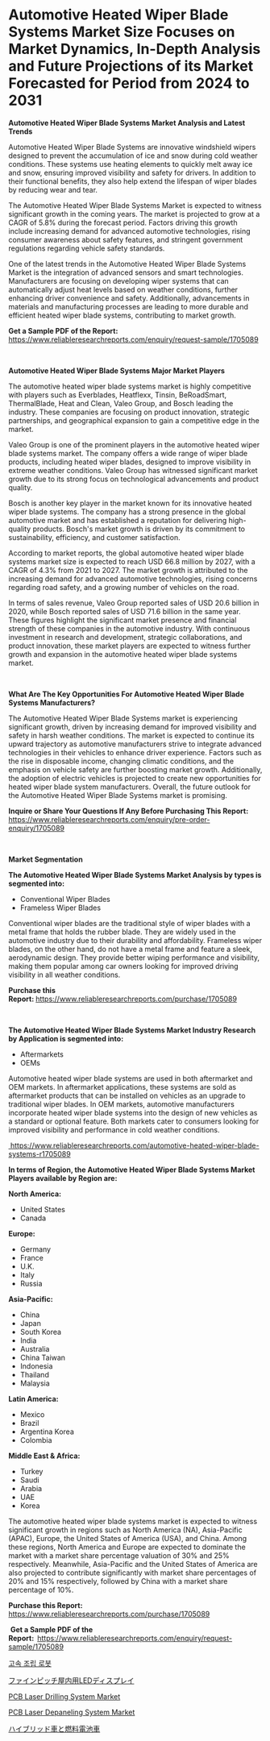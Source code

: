 <p><h1>Automotive Heated Wiper Blade Systems Market Size Focuses on Market Dynamics, In-Depth Analysis and Future Projections of its Market Forecasted for Period from 2024 to 2031</h1></p><p><strong>Automotive Heated Wiper Blade Systems Market Analysis and Latest Trends</strong></p>
<p><p>Automotive Heated Wiper Blade Systems are innovative windshield wipers designed to prevent the accumulation of ice and snow during cold weather conditions. These systems use heating elements to quickly melt away ice and snow, ensuring improved visibility and safety for drivers. In addition to their functional benefits, they also help extend the lifespan of wiper blades by reducing wear and tear.</p><p>The Automotive Heated Wiper Blade Systems Market is expected to witness significant growth in the coming years. The market is projected to grow at a CAGR of 5.8% during the forecast period. Factors driving this growth include increasing demand for advanced automotive technologies, rising consumer awareness about safety features, and stringent government regulations regarding vehicle safety standards.</p><p>One of the latest trends in the Automotive Heated Wiper Blade Systems Market is the integration of advanced sensors and smart technologies. Manufacturers are focusing on developing wiper systems that can automatically adjust heat levels based on weather conditions, further enhancing driver convenience and safety. Additionally, advancements in materials and manufacturing processes are leading to more durable and efficient heated wiper blade systems, contributing to market growth.</p></p>
<p><strong>Get a Sample PDF of the Report:&nbsp;</strong> <a href="https://www.reliableresearchreports.com/enquiry/request-sample/1705089">https://www.reliableresearchreports.com/enquiry/request-sample/1705089</a></p>
<p>&nbsp;</p>
<p><strong>Automotive Heated Wiper Blade Systems Major Market Players</strong></p>
<p><p>The automotive heated wiper blade systems market is highly competitive with players such as Everblades, Heatflexx, Tinsin, BeRoadSmart, ThermalBlade, Heat and Clean, Valeo Group, and Bosch leading the industry. These companies are focusing on product innovation, strategic partnerships, and geographical expansion to gain a competitive edge in the market.</p><p>Valeo Group is one of the prominent players in the automotive heated wiper blade systems market. The company offers a wide range of wiper blade products, including heated wiper blades, designed to improve visibility in extreme weather conditions. Valeo Group has witnessed significant market growth due to its strong focus on technological advancements and product quality.</p><p>Bosch is another key player in the market known for its innovative heated wiper blade systems. The company has a strong presence in the global automotive market and has established a reputation for delivering high-quality products. Bosch's market growth is driven by its commitment to sustainability, efficiency, and customer satisfaction.</p><p>According to market reports, the global automotive heated wiper blade systems market size is expected to reach USD 66.8 million by 2027, with a CAGR of 4.3% from 2021 to 2027. The market growth is attributed to the increasing demand for advanced automotive technologies, rising concerns regarding road safety, and a growing number of vehicles on the road.</p><p>In terms of sales revenue, Valeo Group reported sales of USD 20.6 billion in 2020, while Bosch reported sales of USD 71.6 billion in the same year. These figures highlight the significant market presence and financial strength of these companies in the automotive industry. With continuous investment in research and development, strategic collaborations, and product innovation, these market players are expected to witness further growth and expansion in the automotive heated wiper blade systems market.</p></p>
<p>&nbsp;</p>
<p><strong>What Are The Key Opportunities For Automotive Heated Wiper Blade Systems Manufacturers?</strong></p>
<p><p>The Automotive Heated Wiper Blade Systems market is experiencing significant growth, driven by increasing demand for improved visibility and safety in harsh weather conditions. The market is expected to continue its upward trajectory as automotive manufacturers strive to integrate advanced technologies in their vehicles to enhance driver experience. Factors such as the rise in disposable income, changing climatic conditions, and the emphasis on vehicle safety are further boosting market growth. Additionally, the adoption of electric vehicles is projected to create new opportunities for heated wiper blade system manufacturers. Overall, the future outlook for the Automotive Heated Wiper Blade Systems market is promising.</p></p>
<p><strong>Inquire or Share Your Questions If Any Before Purchasing This Report:</strong> <a href="https://www.reliableresearchreports.com/enquiry/pre-order-enquiry/1705089">https://www.reliableresearchreports.com/enquiry/pre-order-enquiry/1705089</a></p>
<p>&nbsp;</p>
<p><strong>Market Segmentation</strong></p>
<p><strong>The Automotive Heated Wiper Blade Systems Market Analysis by types is segmented into:</strong></p>
<p><ul><li>Conventional Wiper Blades</li><li>Frameless Wiper Blades</li></ul></p>
<p><p>Conventional wiper blades are the traditional style of wiper blades with a metal frame that holds the rubber blade. They are widely used in the automotive industry due to their durability and affordability. Frameless wiper blades, on the other hand, do not have a metal frame and feature a sleek, aerodynamic design. They provide better wiping performance and visibility, making them popular among car owners looking for improved driving visibility in all weather conditions.</p></p>
<p><strong>Purchase this Report:&nbsp;</strong><a href="https://www.reliableresearchreports.com/purchase/1705089">https://www.reliableresearchreports.com/purchase/1705089</a></p>
<p>&nbsp;</p>
<p><strong>The Automotive Heated Wiper Blade Systems Market Industry Research by Application is segmented into:</strong></p>
<p><ul><li>Aftermarkets</li><li>OEMs</li></ul></p>
<p><p>Automotive heated wiper blade systems are used in both aftermarket and OEM markets. In aftermarket applications, these systems are sold as aftermarket products that can be installed on vehicles as an upgrade to traditional wiper blades. In OEM markets, automotive manufacturers incorporate heated wiper blade systems into the design of new vehicles as a standard or optional feature. Both markets cater to consumers looking for improved visibility and performance in cold weather conditions.</p></p>
<p><a href="https://www.reliableresearchreports.com/automotive-heated-wiper-blade-systems-r1705089">&nbsp;https://www.reliableresearchreports.com/automotive-heated-wiper-blade-systems-r1705089</a></p>
<p><strong>In terms of Region, the Automotive Heated Wiper Blade Systems Market Players available by Region are:</strong></p>
<p>
    <p> <strong> North America: </strong>
        <ul>
            <li>United States</li>
            <li>Canada</li>
        </ul>
        </p> 
    <p> <strong> Europe: </strong>
        <ul>
            <li>Germany</li>
            <li>France</li>
            <li>U.K.</li>
            <li>Italy</li>
            <li>Russia</li>
        </ul>
        </p> 
    <p> <strong> Asia-Pacific: </strong>
        <ul>
            <li>China</li>
            <li>Japan</li>
            <li>South Korea</li>
            <li>India</li>
            <li>Australia</li>
            <li>China Taiwan</li>
            <li>Indonesia</li>
            <li>Thailand</li>
            <li>Malaysia</li>
        </ul>
        </p> 
    <p> <strong> Latin America: </strong>
        <ul>
            <li>Mexico</li>
            <li>Brazil</li>
            <li>Argentina Korea</li>
            <li>Colombia</li>
        </ul>
        </p> 
    <p> <strong> Middle East & Africa: </strong>
        <ul>
            <li>Turkey</li>
            <li>Saudi</li>
            <li>Arabia</li>
            <li>UAE</li>
            <li>Korea</li>
        </ul>
    </p>
    </p>
<p><p>The automotive heated wiper blade systems market is expected to witness significant growth in regions such as North America (NA), Asia-Pacific (APAC), Europe, the United States of America (USA), and China. Among these regions, North America and Europe are expected to dominate the market with a market share percentage valuation of 30% and 25% respectively. Meanwhile, Asia-Pacific and the United States of America are also projected to contribute significantly with market share percentages of 20% and 15% respectively, followed by China with a market share percentage of 10%.</p></p>
<p><strong>Purchase this Report: </strong><a href="https://www.reliableresearchreports.com/purchase/1705089">https://www.reliableresearchreports.com/purchase/1705089</a></p>
<p>&nbsp;<strong>Get a Sample PDF of the Report:&nbsp;&nbsp;</strong><a href="https://www.reliableresearchreports.com/enquiry/request-sample/1705089">https://www.reliableresearchreports.com/enquiry/request-sample/1705089</a></p>
<p><strong></strong></p>
<p><p><a href="https://medium.com/@mathieu.rico66/%EA%B3%A0%EC%86%8D-%EC%A1%B0%EB%A6%BD-%EB%A1%9C%EB%B4%87-%EC%8B%9C%EC%9E%A5-%EB%B3%B4%EA%B3%A0%EC%84%9C%EB%8A%94-%EC%9D%B4-%EC%8B%9C%EC%9E%A5%EC%9D%98-%EC%B5%9C%EC%8B%A0-%ED%8A%B8%EB%A0%8C%EB%93%9C%EC%99%80-%EC%84%B1%EC%9E%A5-%EA%B8%B0%ED%9A%8C%EB%A5%BC-%EB%B3%B4%EC%97%AC%EC%A4%8D%EB%8B%88%EB%8B%A4-4be109f0f62d">고속 조립 로봇</a></p><p><a href="https://github.com/EstaSprer20231/Market-Research-Report-List-2/blob/main/7571238123301.md">ファインピッチ屋内用LEDディスプレイ</a></p><p><a href="https://github.com/MaraKoelpin2023/Market-Research-Report-List-1/blob/main/pcb-laser-drilling-system-market.md">PCB Laser Drilling System Market</a></p><p><a href="https://github.com/maudAbbott7/Market-Research-Report-List-1/blob/main/pcb-laser-depaneling-system-market.md">PCB Laser Depaneling System Market</a></p><p><a href="https://medium.com/@stefansmith00/%E3%83%8F%E3%82%A4%E3%83%96%E3%83%AA%E3%83%83%E3%83%89%E8%BB%8A%E3%81%8A%E3%82%88%E3%81%B3%E7%87%83%E6%96%99%E9%9B%BB%E6%B1%A0%E8%BB%8A%E3%81%AE%E5%B8%82%E5%A0%B4%E8%A6%8F%E6%A8%A1%E3%81%A8%E5%B8%82%E5%A0%B4%E5%8B%95%E5%90%91-%E5%AE%8C%E5%85%A8%E3%81%AA%E7%94%A3%E6%A5%AD%E6%A6%82%E8%A6%81-2024%E5%B9%B4%E3%81%8B%E3%82%892031%E5%B9%B4%E3%81%BE%E3%81%A7-83a2e8888a91">ハイブリッド車と燃料電池車</a></p></p>
